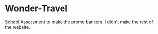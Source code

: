 # Wonder-Travel
School Assessment to make the promo banners. I didn't make the rest of the website.
